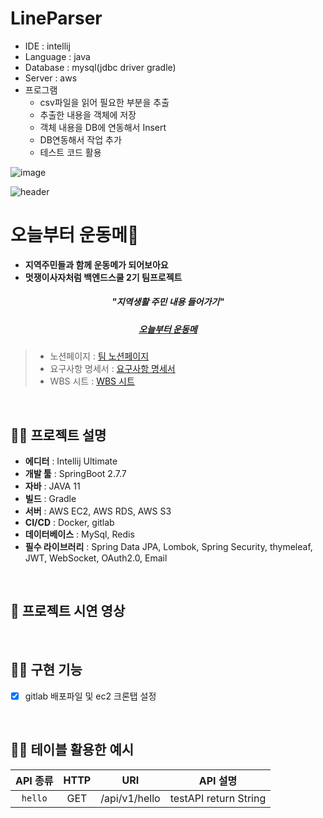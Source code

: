 # LineParser

* IDE : intellij
* Language : java
* Database : mysql(jdbc driver gradle)
* Server : aws
* 프로그램
    * csv파일을 읽어 필요한 부분을 추출
    * 추출한 내용을 객체에 저장
    * 객체 내용을 DB에 연동해서 Insert
    * DB연동해서 작업 추가 
    * 테스트 코드 활용
    
![image](https://user-images.githubusercontent.com/49141751/209630586-be6fa917-368e-45c0-9a3b-d0713e9ace80.png)


![header](https://capsule-render.vercel.app/api?type=waving&color=gradient&height=300&section=header&text=오늘부터%20운동메💪&fontSize=70)

# 오늘부터 운동메💪
* **지역주민들과 함께 운동메가 되어보아요**
* **멋쟁이사자처럼 백엔드스쿨 2기 팀프로젝트**

##### <div align = "center"> "지역생활 주민 내용 들어가기" </div>
##### <div align = "center"> <a href="naver.com">오늘부터 운동메</a> </div>


> * 노션페이지 : <a href="https://www.notion.so/b8ea6992ef3b4cc4896edf2079378234">팀 노션페이지</a>
> * 요구사항 명세서 : <a href="https://www.notion.so/b8ea6992ef3b4cc4896edf2079378234">요구사항 명세서</a>
> * WBS 시트 : <a href="https://docs.google.com/spreadsheets/d/1NuQwSfQaIN8C239ZupzHOgX0bKoQoHQWYkoj8PyC1Ps/edit?usp=sharing">WBS 시트</a>
<br>


## 🏋️‍♀️ 프로젝트 설명

* **에디터** : Intellij Ultimate
* **개발 툴** : SpringBoot 2.7.7
* **자바** : JAVA 11
* **빌드** : Gradle
* **서버** : AWS EC2, AWS RDS, AWS S3
* **CI/CD** : Docker, gitlab
* **데이터베이스** : MySql, Redis
* **필수 라이브러리** : Spring Data JPA, Lombok, Spring Security, thymeleaf, JWT, WebSocket, OAuth2.0, Email


<br>

## 🤾‍ 프로젝트 시연 영상

<br>

## 🏄‍♂️ 구현 기능

- [x] gitlab 배포파일 및 ec2 크론탭 설정


<br>

## 🏌️‍♂️ 테이블 활용한 예시


|API 종류|HTTP|URI|API 설명|
|:-----:|:------------------:|:-----------------------------:|:-----------------------------:|
| `hello` | GET | /api/v1/hello | testAPI return String |


<br>
